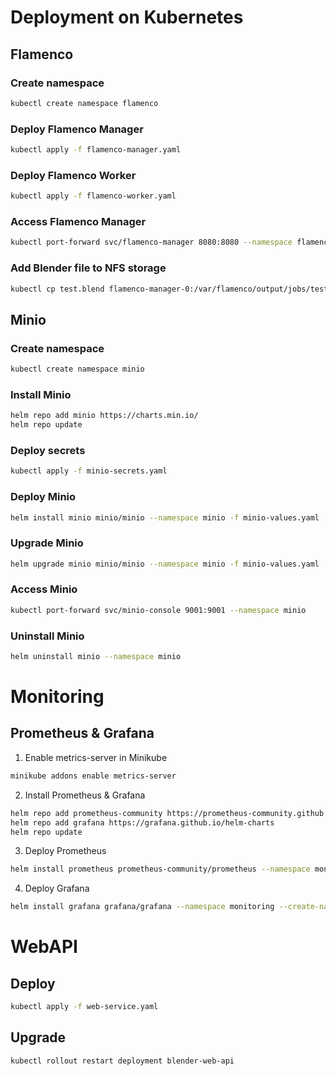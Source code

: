 # Deployment on Kubernetes

## Flamenco

### Create namespace

````bash
kubectl create namespace flamenco
````

### Deploy Flamenco Manager

````bash
kubectl apply -f flamenco-manager.yaml
````

### Deploy Flamenco Worker

````bash
kubectl apply -f flamenco-worker.yaml
````

### Access Flamenco Manager

````bash
kubectl port-forward svc/flamenco-manager 8080:8080 --namespace flamenco
````

### Add Blender file to NFS storage

````bash
kubectl cp test.blend flamenco-manager-0:/var/flamenco/output/jobs/test.blend -n flamenco
````

## Minio

### Create namespace

```bash
kubectl create namespace minio
```

### Install Minio

```bash
helm repo add minio https://charts.min.io/
helm repo update
```

### Deploy secrets

```bash
kubectl apply -f minio-secrets.yaml
```

### Deploy Minio

```bash
helm install minio minio/minio --namespace minio -f minio-values.yaml
```

### Upgrade Minio

```bash
helm upgrade minio minio/minio --namespace minio -f minio-values.yaml
```

### Access Minio

```bash
kubectl port-forward svc/minio-console 9001:9001 --namespace minio
```


### Uninstall Minio

```bash
helm uninstall minio --namespace minio
```

# Monitoring

## Prometheus & Grafana

1. Enable metrics-server in Minikube

```bash
minikube addons enable metrics-server
```

2. Install Prometheus & Grafana

```bash
helm repo add prometheus-community https://prometheus-community.github.io/helm-charts
helm repo add grafana https://grafana.github.io/helm-charts
helm repo update
```

3. Deploy Prometheus

```bash
helm install prometheus prometheus-community/prometheus --namespace monitoring --create-namespace
```

4. Deploy Grafana

```bash
helm install grafana grafana/grafana --namespace monitoring --create-namespace
```

# WebAPI

## Deploy

```bash
kubectl apply -f web-service.yaml
```

## Upgrade

```bash
kubectl rollout restart deployment blender-web-api
```